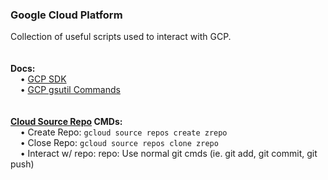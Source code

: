 <h3>Google Cloud Platform</h3>
Collection of useful scripts used to interact with GCP. 
<br>
<br>
<br><b>Docs:</b>
<br>&nbsp;&nbsp;&nbsp;&nbsp;&bull;&nbsp;<a href="https://cloud.google.com/sdk/docs/">GCP SDK</a>
<br>&nbsp;&nbsp;&nbsp;&nbsp;&bull;&nbsp;<a href="https://cloud.google.com/storage/docs/gsutil">GCP gsutil Commands</a>
<br>
<br>
<br><b><a href="https://cloud.google.com/source-repositories/docs/">Cloud Source Repo</a> CMDs:</b>
<br>&nbsp;&nbsp;&nbsp;&nbsp;&bull;&nbsp;Create Repo: <code>gcloud source repos create zrepo</code>
<br>&nbsp;&nbsp;&nbsp;&nbsp;&bull;&nbsp;Close Repo:  <code>gcloud source repos clone zrepo</code>
<br>&nbsp;&nbsp;&nbsp;&nbsp;&bull;&nbsp;Interact w/ repo: repo: Use normal git cmds (ie. git add, git commit, git push)
<br>
